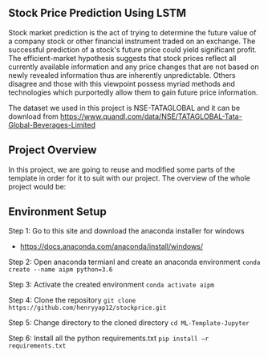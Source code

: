 ## Stock Price Prediction Using LSTM
Stock market prediction is the act of trying to determine the future value of a company stock or other financial instrument traded on an exchange. The successful prediction of a stock's future price could yield significant profit. The efficient-market hypothesis suggests that stock prices reflect all currently available information and any price changes that are not based on newly revealed information thus are inherently unpredictable. Others disagree and those with this viewpoint possess myriad methods and technologies which purportedly allow them to gain future price information.

The dataset we used in this project is NSE-TATAGLOBAL and it can be download from https://www.quandl.com/data/NSE/TATAGLOBAL-Tata-Global-Beverages-Limited

## Project Overview
In this project, we are going to reuse and modified some parts of the template in order for it to suit with our project. The overview of the whole project would be:

## Environment Setup

Step 1: Go to this site and download the anaconda installer for windows
+ https://docs.anaconda.com/anaconda/install/windows/

Step 2: Open anaconda termianl and create an anaconda environment
```conda create --name aipm python=3.6```

Step 3: Activate the created environment
```conda activate aipm```

Step 4: Clone the repository
```git clone https://github.com/henryyap12/stockprice.git```

Step 5: Change directory to the cloned directory
```cd ML-Template-Jupyter```

Step 6: Install all the python requirements.txt
```pip install –r requirements.txt```

